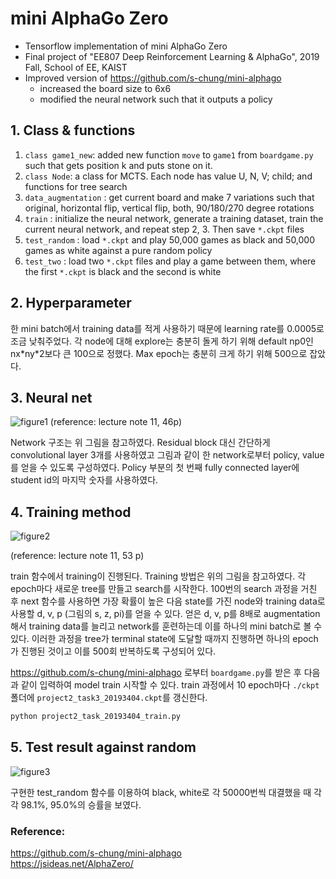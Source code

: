 # mini AlphaGo Zero
* Tensorflow implementation of mini AlphaGo Zero
* Final project of "EE807 Deep Reinforcement Learning & AlphaGo", 2019 Fall, School of EE, KAIST
* Improved version of https://github.com/s-chung/mini-alphago
  - increased the board size to 6x6
  - modified the neural network such that it outputs a policy


## 1. Class & functions
1) `class game1_new`: added new function `move` to `game1` from `boardgame.py` such that gets position k and puts stone on it.
2) `class Node`: a class for MCTS. Each node has value U, N, V; child; and functions for tree search
3) `data_augmentation` : get current board and make 7 variations such that original, horizontal flip, vertical flip, both, 90/180/270 degree rotations
4) `train` : initialize the neural network, generate a training dataset, train the current neural network, and repeat step 2, 3. Then save `*.ckpt` files
5) `test_random` : load `*.ckpt` and play 50,000 games as black and 50,000 games as white against a pure random policy
6) `test_two` : load two `*.ckpt` files and play a game between them, where the first `*.ckpt` is black and the second is white
  
  
## 2. Hyperparameter
한 mini batch에서 training data를 적게 사용하기 때문에 learning rate를 0.0005로 조금 낮춰주었다. 각 node에 대해 explore는 충분히 돌게 하기 위해 default np0인 nx\*ny\*2보다 큰 100으로 정했다. Max epoch는 충분히 크게 하기 위해 500으로 잡았다.


## 3. Neural net
![figure1](https://user-images.githubusercontent.com/52485688/87569492-2b632000-c702-11ea-9a0e-5cd96d92416e.png)
(reference: lecture note 11, 46p)

Network 구조는 위 그림을 참고하였다.  Residual block 대신 간단하게 convolutional layer 3개를 사용하였고 그림과 같이 한 network로부터 policy, value를 얻을 수 있도록 구성하였다. Policy 부분의 첫 번째 fully connected layer에 student id의 마지막 숫자를 사용하였다.

## 4. Training method
![figure2](https://user-images.githubusercontent.com/52485688/87569498-2d2ce380-c702-11ea-84d3-2172d8c7b6d3.PNG)

(reference: lecture note 11, 53 p)

train 함수에서 training이 진행된다. Training 방법은 위의 그림을 참고하였다.  각 epoch마다 새로운 tree를 만들고 search를 시작한다. 100번의 search 과정을 거친 후 next 함수를 사용하면 가장 확률이 높은 다음 state를 가진 node와 training data로 사용할 d, v, p (그림의 s, z, pi)를 얻을 수 있다. 얻은 d, v, p를 8배로 augmentation 해서 training data를 늘리고 network를 훈련하는데 이를 하나의 mini batch로 볼 수 있다. 이러한 과정을 tree가 terminal state에 도달할 때까지 진행하면 하나의 epoch가 진행된 것이고 이를 500회 반복하도록 구성되어 있다.

https://github.com/s-chung/mini-alphago 로부터 `boardgame.py`를 받은 후 다음과 같이 입력하여 model train 시작할 수 있다. train 과정에서 10 epoch마다 `./ckpt` 폴더에 `project2_task3_20193404.ckpt`를 갱신한다.
```bash
python project2_task_20193404_train.py
```

## 5. Test result against random
![figure3](https://user-images.githubusercontent.com/52485688/88543190-8ece4580-d052-11ea-9d45-b90be7929e81.png)

구현한 test_random 함수를 이용하여 black, white로 각 50000번씩 대결했을 때 각각 98.1%, 95.0%의 승률을 보였다.



### Reference:
https://github.com/s-chung/mini-alphago  
https://jsideas.net/AlphaZero/
